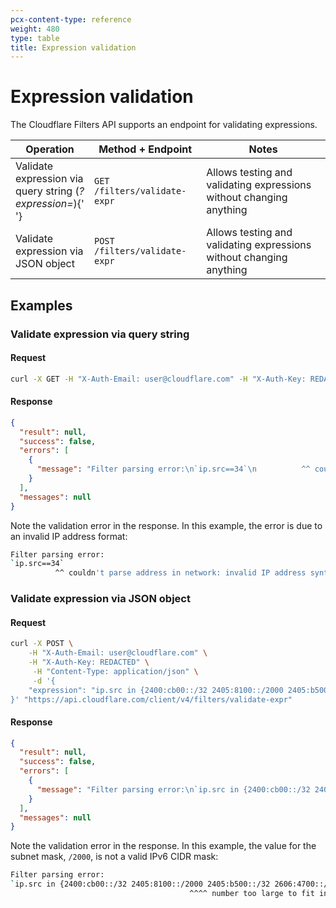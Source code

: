 ```yaml
---
pcx-content-type: reference
weight: 480
type: table
title: Expression validation
---
```


# Expression validation

The Cloudflare Filters API supports an endpoint for validating expressions.

<TableWrap>
  <table style="width: 100%;">
    <thead>
      <tr>
        <th>Operation</th>
        <th>Method + Endpoint</th>
        <th>Notes</th>
      </tr>
    </thead>
    <tbody>
      <tr>
        <td style="width:25%; word-wrap:break-word; white-space:normal">
          Validate expression via query string (<em>?expression=</em>){' '}
        </td>
        <td>
          <code class="InlineCode">GET /filters/validate-expr</code>
        </td>
        <td>Allows testing and validating expressions without changing anything</td>
      </tr>
      <tr>
        <td style="width:25%; word-wrap:break-word; white-space:normal">
          Validate expression via JSON object
        </td>
        <td>
          <code class="InlineCode">POST /filters/validate-expr</code>
        </td>
        <td>Allows testing and validating expressions without changing anything</td>
      </tr>
    </tbody>
  </table>
</TableWrap>

## Examples

### Validate expression via query string

#### Request

```bash
curl -X GET -H "X-Auth-Email: user@cloudflare.com" -H "X-Auth-Key: REDACTED" 'https://api.cloudflare.com/client/v4/filters/validate-expr?expression=ip.src==34'
```

#### Response

```json
{
  "result": null,
  "success": false,
  "errors": [
    {
      "message": "Filter parsing error:\n`ip.src==34`\n          ^^ couldn't parse address in network: invalid IP address syntax\n"
    }
  ],
  "messages": null
}
```

Note the validation error in the response. In this example, the error is due to an invalid IP address format:

```bash
Filter parsing error:
`ip.src==34`
          ^^ couldn't parse address in network: invalid IP address syntax
```

### Validate expression via JSON object

#### Request

```bash
curl -X POST \
    -H "X-Auth-Email: user@cloudflare.com" \
    -H "X-Auth-Key: REDACTED" \
     -H "Content-Type: application/json" \
     -d '{
    "expression": "ip.src in {2400:cb00::/32 2405:8100::/2000 2405:b500::/32 2606:4700::/32 2803:f800::/32 2c0f:f248::/32 2a06:98c0::/29}"
}' "https://api.cloudflare.com/client/v4/filters/validate-expr"
```

#### Response

```json
{
  "result": null,
  "success": false,
  "errors": [
    {
      "message": "Filter parsing error:\n`ip.src in {2400:cb00::/32 2405:8100::/2000 2405:b500::/32 2606:4700::/32 2803:f800::/32 2c0f:f248::/32 2a06:98c0::/29}`\n                                        ^^^^ number too large to fit in target type while parsing with radix 10\n"
    }
  ],
  "messages": null
}
```

Note the validation error in the response. In this example, the value for the subnet mask, `/2000`, is not a valid IPv6 CIDR mask:

```bash
Filter parsing error:
`ip.src in {2400:cb00::/32 2405:8100::/2000 2405:b500::/32 2606:4700::/32 2803:f800::/32 2c0f:f248::/32 2a06:98c0::/29}`
                                        ^^^^ number too large to fit in target type while parsing with radix 10
```